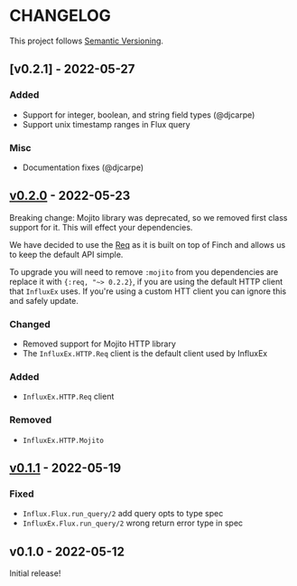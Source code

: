 # CHANGELOG

This project follows [Semantic Versioning](https://semver.org/spec/v2.0.0.html).

## [v0.2.1] - 2022-05-27

### Added

- Support for integer, boolean, and string field types (@djcarpe)
- Support unix timestamp ranges in Flux query

### Misc

- Documentation fixes (@djcarpe)

## [v0.2.0] - 2022-05-23

Breaking change: Mojito library was deprecated, so we removed first class
support for it. This will effect your dependencies.

We have decided to use the [Req](https://hex.pm/packages/req) as it is built on
top of Finch and allows us to keep the default API simple.

To upgrade you will need to remove `:mojito` from you dependencies are replace
it with `{:req, "~> 0.2.2}`, if you are using the default HTTP client that
`InfluxEx` uses. If you're using a custom HTT client you can ignore this and
safely update.

### Changed

- Removed support for Mojito HTTP library
- The `InfluxEx.HTTP.Req` client is the default client used by InfluxEx

### Added

- `InfluxEx.HTTP.Req` client

### Removed

- `InfluxEx.HTTP.Mojito`

## [v0.1.1] - 2022-05-19

### Fixed

- `Influx.Flux.run_query/2` add query opts to type spec
- `InfluxEx.Flux.run_query/2` wrong return error type in spec

## v0.1.0 - 2022-05-12

Initial release!

[v0.2.0]: https://github.com/mattludwigs/influx_ex/compare/v0.1.1...v0.2.0
[v0.1.1]: https://github.com/mattludwigs/influx_ex/compare/v0.1.0...v0.1.1
